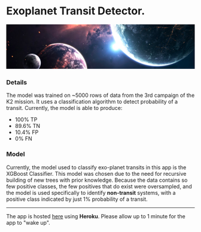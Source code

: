 # Exoplanet Transit Detector.

![lc](assets/header.png)

### Details

The model was trained on ~5000 rows of data from the 3rd campaign of the K2 mission. It uses a
classification algorithm to detect probability of a transit. Currently, the model is able to produce:

* 100% TP
* 89.6% TN
* 10.4% FP
* 0% FN

### Model

Currently, the model used to classify exo-planet transits in this app is the XGBoost Classifier. This model was chosen due to the need for recursive building of new trees with prior knowledge. Because the data contains so few positive classes, the few positives that do exist were oversampled, and the model is used specifically to identify **non-transit** systems, with a positive class indicated by just 1% probability of a transit.

---------------------
The app is hosted [here](https://transit-detection.herokuapp.com) using **Heroku**. Please allow up to 1 minute for the app to "wake up".
